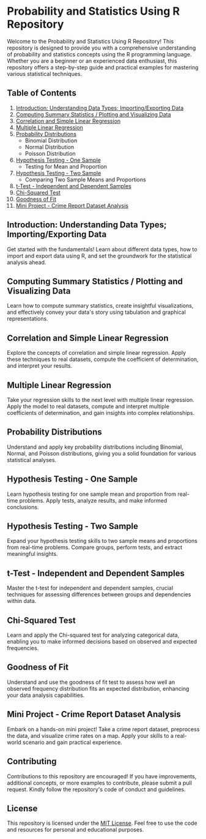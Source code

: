 # Probability and Statistics Using R Repository

Welcome to the Probability and Statistics Using R Repository! This repository is designed to provide you with a comprehensive understanding of probability and statistics concepts using the R programming language. Whether you are a beginner or an experienced data enthusiast, this repository offers a step-by-step guide and practical examples for mastering various statistical techniques.

## Table of Contents

1. [Introduction: Understanding Data Types; Importing/Exporting Data](#introduction-understanding-data-types-importingexporting-data)
2. [Computing Summary Statistics / Plotting and Visualizing Data](#computing-summary-statistics--plotting-and-visualizing-data)
3. [Correlation and Simple Linear Regression](#correlation-and-simple-linear-regression)
4. [Multiple Linear Regression](#multiple-linear-regression)
5. [Probability Distributions](#probability-distributions)
   - Binomial Distribution
   - Normal Distribution
   - Poisson Distribution
6. [Hypothesis Testing - One Sample](#hypothesis-testing---one-sample)
   - Testing for Mean and Proportion
7. [Hypothesis Testing - Two Sample](#hypothesis-testing---two-sample)
   - Comparing Two Sample Means and Proportions
8. [t-Test - Independent and Dependent Samples](#t-test---independent-and-dependent-samples)
9. [Chi-Squared Test](#chi-squared-test)
10. [Goodness of Fit](#goodness-of-fit)
11. [Mini Project - Crime Report Dataset Analysis](#mini-project---crime-report-dataset-analysis)

## Introduction: Understanding Data Types; Importing/Exporting Data

Get started with the fundamentals! Learn about different data types, how to import and export data using R, and set the groundwork for the statistical analysis ahead.

## Computing Summary Statistics / Plotting and Visualizing Data

Learn how to compute summary statistics, create insightful visualizations, and effectively convey your data's story using tabulation and graphical representations.

## Correlation and Simple Linear Regression

Explore the concepts of correlation and simple linear regression. Apply these techniques to real datasets, compute the coefficient of determination, and interpret your results.

## Multiple Linear Regression

Take your regression skills to the next level with multiple linear regression. Apply the model to real datasets, compute and interpret multiple coefficients of determination, and gain insights into complex relationships.

## Probability Distributions

Understand and apply key probability distributions including Binomial, Normal, and Poisson distributions, giving you a solid foundation for various statistical analyses.

## Hypothesis Testing - One Sample

Learn hypothesis testing for one sample mean and proportion from real-time problems. Apply tests, analyze results, and make informed conclusions.

## Hypothesis Testing - Two Sample

Expand your hypothesis testing skills to two sample means and proportions from real-time problems. Compare groups, perform tests, and extract meaningful insights.

## t-Test - Independent and Dependent Samples

Master the t-test for independent and dependent samples, crucial techniques for assessing differences between groups and dependencies within data.

## Chi-Squared Test

Learn and apply the Chi-squared test for analyzing categorical data, enabling you to make informed decisions based on observed and expected frequencies.

## Goodness of Fit

Understand and use the goodness of fit test to assess how well an observed frequency distribution fits an expected distribution, enhancing your data analysis capabilities.

## Mini Project - Crime Report Dataset Analysis

Embark on a hands-on mini project! Take a crime report dataset, preprocess the data, and visualize crime rates on a map. Apply your skills to a real-world scenario and gain practical experience.

## Contributing

Contributions to this repository are encouraged! If you have improvements, additional concepts, or more examples to contribute, please submit a pull request. Kindly follow the repository's code of conduct and guidelines.

## License

This repository is licensed under the [MIT License](LICENSE). Feel free to use the code and resources for personal and educational purposes.
